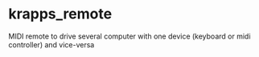 krapps_remote
=============

MIDI remote to drive several computer with one device (keyboard or midi controller) and vice-versa
